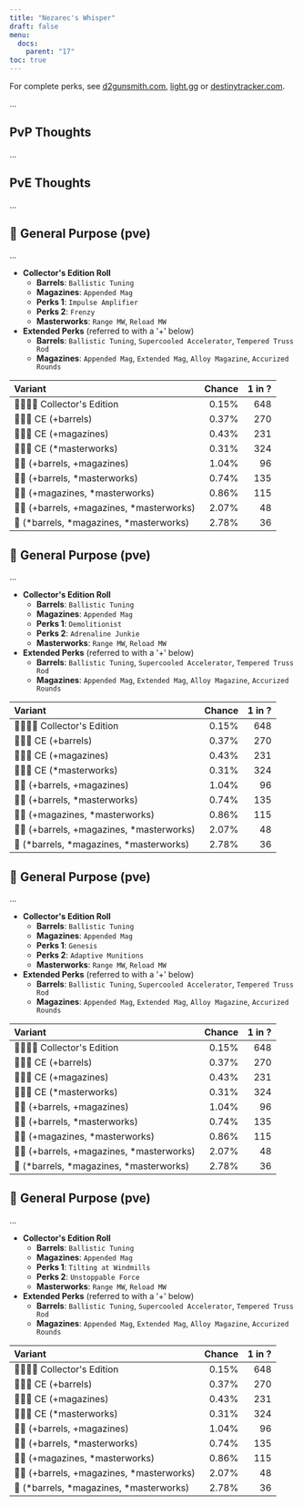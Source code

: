 ```yaml
---
title: "Nezarec's Whisper"
draft: false
menu:
  docs:
    parent: "17"
toc: true
---
```


For complete perks, see [d2gunsmith.com](https://d2gunsmith.com/w/254636484), [light.gg](https://www.light.gg/db/items/254636484) or [destinytracker.com](https://destinytracker.com/destiny-2/db/items/254636484).

...

## PvP Thoughts

...

## PvE Thoughts

...

## 👾 General Purpose (pve)

...

* **Collector's Edition Roll**
  * **Barrels**: `Ballistic Tuning`
  * **Magazines**: `Appended Mag`
  * **Perks 1**: `Impulse Amplifier`
  * **Perks 2**: `Frenzy`
  * **Masterworks**: `Range MW`, `Reload MW`
* **Extended Perks** (referred to with a '+' below)
  * **Barrels**: `Ballistic Tuning`, `Supercooled Accelerator`, `Tempered Truss Rod`
  * **Magazines**: `Appended Mag`, `Extended Mag`, `Alloy Magazine`, `Accurized Rounds`

| Variant | Chance | 1 in ? |
|:-|-:|-:|
| 👾👾👾🌟 Collector's Edition | 0.15% | 648 |
| 👾👾👾 CE (+barrels) | 0.37% | 270 |
| 👾👾👾 CE (+magazines) | 0.43% | 231 |
| 👾👾👾 CE (*masterworks) | 0.31% | 324 |
| 👾👾 (+barrels, +magazines) | 1.04% | 96 |
| 👾👾 (+barrels, *masterworks) | 0.74% | 135 |
| 👾👾 (+magazines, *masterworks) | 0.86% | 115 |
| 👾👾 (+barrels, +magazines, *masterworks) | 2.07% | 48 |
| 👾 (*barrels, *magazines, *masterworks) | 2.78% | 36 |

## 👾 General Purpose (pve)

...

* **Collector's Edition Roll**
  * **Barrels**: `Ballistic Tuning`
  * **Magazines**: `Appended Mag`
  * **Perks 1**: `Demolitionist`
  * **Perks 2**: `Adrenaline Junkie`
  * **Masterworks**: `Range MW`, `Reload MW`
* **Extended Perks** (referred to with a '+' below)
  * **Barrels**: `Ballistic Tuning`, `Supercooled Accelerator`, `Tempered Truss Rod`
  * **Magazines**: `Appended Mag`, `Extended Mag`, `Alloy Magazine`, `Accurized Rounds`

| Variant | Chance | 1 in ? |
|:-|-:|-:|
| 👾👾👾🌟 Collector's Edition | 0.15% | 648 |
| 👾👾👾 CE (+barrels) | 0.37% | 270 |
| 👾👾👾 CE (+magazines) | 0.43% | 231 |
| 👾👾👾 CE (*masterworks) | 0.31% | 324 |
| 👾👾 (+barrels, +magazines) | 1.04% | 96 |
| 👾👾 (+barrels, *masterworks) | 0.74% | 135 |
| 👾👾 (+magazines, *masterworks) | 0.86% | 115 |
| 👾👾 (+barrels, +magazines, *masterworks) | 2.07% | 48 |
| 👾 (*barrels, *magazines, *masterworks) | 2.78% | 36 |

## 👾 General Purpose (pve)

...

* **Collector's Edition Roll**
  * **Barrels**: `Ballistic Tuning`
  * **Magazines**: `Appended Mag`
  * **Perks 1**: `Genesis`
  * **Perks 2**: `Adaptive Munitions`
  * **Masterworks**: `Range MW`, `Reload MW`
* **Extended Perks** (referred to with a '+' below)
  * **Barrels**: `Ballistic Tuning`, `Supercooled Accelerator`, `Tempered Truss Rod`
  * **Magazines**: `Appended Mag`, `Extended Mag`, `Alloy Magazine`, `Accurized Rounds`

| Variant | Chance | 1 in ? |
|:-|-:|-:|
| 👾👾👾🌟 Collector's Edition | 0.15% | 648 |
| 👾👾👾 CE (+barrels) | 0.37% | 270 |
| 👾👾👾 CE (+magazines) | 0.43% | 231 |
| 👾👾👾 CE (*masterworks) | 0.31% | 324 |
| 👾👾 (+barrels, +magazines) | 1.04% | 96 |
| 👾👾 (+barrels, *masterworks) | 0.74% | 135 |
| 👾👾 (+magazines, *masterworks) | 0.86% | 115 |
| 👾👾 (+barrels, +magazines, *masterworks) | 2.07% | 48 |
| 👾 (*barrels, *magazines, *masterworks) | 2.78% | 36 |

## 👾 General Purpose (pve)

...

* **Collector's Edition Roll**
  * **Barrels**: `Ballistic Tuning`
  * **Magazines**: `Appended Mag`
  * **Perks 1**: `Tilting at Windmills`
  * **Perks 2**: `Unstoppable Force`
  * **Masterworks**: `Range MW`, `Reload MW`
* **Extended Perks** (referred to with a '+' below)
  * **Barrels**: `Ballistic Tuning`, `Supercooled Accelerator`, `Tempered Truss Rod`
  * **Magazines**: `Appended Mag`, `Extended Mag`, `Alloy Magazine`, `Accurized Rounds`

| Variant | Chance | 1 in ? |
|:-|-:|-:|
| 👾👾👾🌟 Collector's Edition | 0.15% | 648 |
| 👾👾👾 CE (+barrels) | 0.37% | 270 |
| 👾👾👾 CE (+magazines) | 0.43% | 231 |
| 👾👾👾 CE (*masterworks) | 0.31% | 324 |
| 👾👾 (+barrels, +magazines) | 1.04% | 96 |
| 👾👾 (+barrels, *masterworks) | 0.74% | 135 |
| 👾👾 (+magazines, *masterworks) | 0.86% | 115 |
| 👾👾 (+barrels, +magazines, *masterworks) | 2.07% | 48 |
| 👾 (*barrels, *magazines, *masterworks) | 2.78% | 36 |

